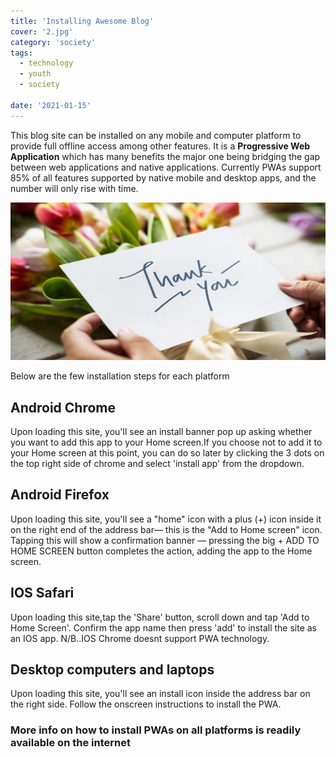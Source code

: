 ```yaml
---
title: 'Installing Awesome Blog'
cover: '2.jpg'
category: 'society'
tags:
  - technology
  - youth
  - society

date: '2021-01-15'
---
```


This blog site can be installed on any mobile and computer platform to provide full offline access among other features. It is a **Progressive Web Application** which has many benefits the major one being bridging the gap between web applications and native applications. Currently PWAs support 85% of all features supported by native mobile and desktop apps, and the number will only rise with time.

![thank you](../static/assets/blog3.jpg)

Below are the few installation steps for each platform

## Android Chrome

Upon loading this site, you'll see an install banner pop up asking whether you want to add this app to your Home screen.If you choose not to add it to your Home screen at this point, you can do so later by clicking the 3 dots on the top right side of chrome and select 'install app' from the dropdown.

## Android Firefox

Upon loading this site, you'll see a "home" icon with a plus (+) icon inside it on the right end of the address bar— this is the "Add to Home screen" icon. Tapping this will show a confirmation banner — pressing the big + ADD TO HOME SCREEN button completes the action, adding the app to the Home screen.

## IOS Safari

Upon loading this site,tap the 'Share' button, scroll down and tap 'Add to Home Screen'. Confirm the app name then press 'add' to install the site as an IOS app.
N/B..IOS Chrome doesnt support PWA technology.

## Desktop computers and laptops

Upon loading this site, you'll see an install icon inside the address bar on the right side. Follow the onscreen instructions to install the PWA.

### More info on how to install PWAs on all platforms is readily available on the internet

